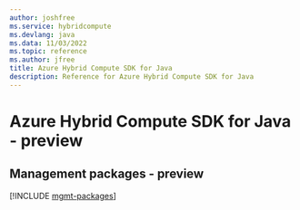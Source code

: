 ```yaml
---
author: joshfree
ms.service: hybridcompute
ms.devlang: java
ms.data: 11/03/2022
ms.topic: reference
ms.author: jfree
title: Azure Hybrid Compute SDK for Java
description: Reference for Azure Hybrid Compute SDK for Java
---
```

# Azure Hybrid Compute SDK for Java - preview

## Management packages - preview
[!INCLUDE [mgmt-packages](hybrid-compute-mgmt-index.md)]